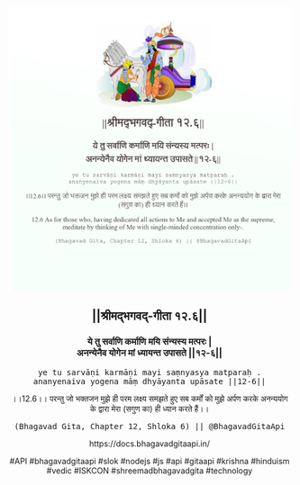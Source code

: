 <img src="../../asset/BG_12_6.png"/>
<center><h2>||श्रीमद्‍भगवद्‍-गीता १२.६||</h2>
<h3>ये तु सर्वाणि कर्माणि मयि संन्यस्य मत्परः |<br/>अनन्येनैव योगेन मां ध्यायन्त उपासते ||१२-६||</h3>
<pre>ye tu sarvāṇi karmāṇi mayi saṃnyasya matparaḥ .<br/>ananyenaiva yogena māṃ dhyāyanta upāsate ||12-6||</pre>
<p>।।12.6।। परन्तु जो भक्तजन मुझे ही परम लक्ष्य समझते हुए सब कर्मों को मुझे अर्पण करके अनन्ययोग के द्वारा मेरा (सगुण का) ही ध्यान करते हैं।।</p>
<pre>(Bhagavad Gita, Chapter 12, Shloka 6) || @BhagavadGitaApi</pre><p>https://docs.bhagavadgitaapi.in/</p><p>#API #bhagavadgitaapi #slok #nodejs #js #api #gitaapi #krishna #hinduism #vedic #ISKCON #shreemadbhagavadgita #technology</p></center>